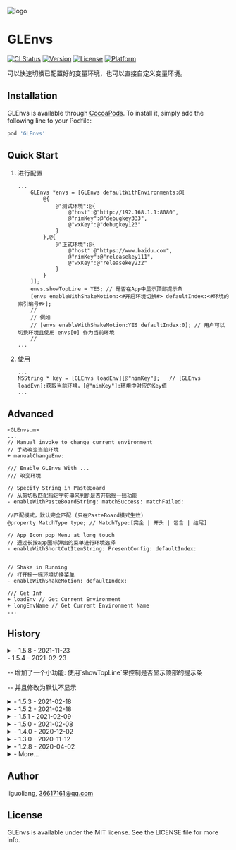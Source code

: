 ![logo](https://github.com/GL9700/gl9700.github.io/blob/master/GLSLogo_800.png?raw=true)
# GLEnvs

[![CI Status](https://img.shields.io/travis/liandyii@msn.com/GLEnvs.svg?style=flat)](https://travis-ci.org/liandyii@msn.com/GLEnvs)
[![Version](https://img.shields.io/cocoapods/v/GLEnvs.svg?style=flat)](https://cocoapods.org/pods/GLEnvs)
[![License](https://img.shields.io/cocoapods/l/GLEnvs.svg?style=flat)](https://cocoapods.org/pods/GLEnvs)
[![Platform](https://img.shields.io/cocoapods/p/GLEnvs.svg?style=flat)](https://cocoapods.org/pods/GLEnvs)

可以快速切换已配置好的变量环境，也可以直接自定义变量环境。

## Installation

GLEnvs is available through [CocoaPods](https://cocoapods.org). To install
it, simply add the following line to your Podfile:

```ruby
pod 'GLEnvs'
```

## Quick Start
1. 进行配置
	```objc
	...
		GLEnvs *envs = [GLEnvs defaultWithEnvironments:@[
            @{
                @"测试环境":@{
                    @"host":@"http://192.168.1.1:8080",
                    @"nimKey":@"debugkey333",
                    @"wxKey":@"debugkey123"
                }  
            },@{
                @"正式环境":@{
                    @"host":@"https://www.baidu.com",
                    @"nimKey":@"releasekey111",
                    @"wxKey":@"releasekey222"
                }
            }
		]];
        envs.showTopLine = YES; // 是否在App中显示顶部提示条
        [envs enableWithShakeMotion:<#开启环境切换#> defaultIndex:<#环境的索引编号#>];
        //
        // 例如
        // [envs enableWithShakeMotion:YES defaultIndex:0]; // 用户可以切换环境且使用 envs[0] 作为当前环境
        //
	...
	```

2. 使用
	```objc
	...
	NSString * key = [GLEnvs loadEnv][@"nimKey"];	// [GLEnvs loadEvn]:获取当前环境，[@"nimKey"]:环境中对应的Key值
	...
	```
## Advanced
```objc
<GLEnvs.m>
...
// Manual invoke to change current environment
// 手动改变当前环境
+ manualChangeEnv:

/// Enable GLEnvs With ...
/// 改变环境

// Specify String in PasteBoard
// 从剪切板匹配指定字符串来判断是否开启摇一摇功能
- enableWithPasteBoardString: matchSuccess: matchFailed:

//匹配模式，默认完全匹配 (只在PasteBoard模式生效)
@property MatchType type; // MatchType:[完全 | 开头 | 包含 | 结尾]

// App Icon pop Menu at long touch
// 通过长按app图标弹出的菜单进行环境选择
- enableWithShortCutItemString: PresentConfig: defaultIndex: 


// Shake in Running
// 打开摇一摇环境切换菜单
- enableWithShakeMotion: defaultIndex: 

/// Get Inf
+ loadEnv // Get Current Environment
+ longEnvName // Get Current Environment Name
...
```



## History

<details>
<summary> - 1.5.8 - 2021-11-23</summary>
    <p> -- 增加了实用 shortcutItem 来进行设置环境 (3d touch) </p>
</details>

<summary> - 1.5.4 - 2021-02-23</summary>
    <p> -- 增加了一个小功能: 使用`showTopLine`来控制是否显示顶部的提示条 </p>
    <p> -- 并且修改为默认不显示 </p>
</details>

<details>
<summary> - 1.5.3 - 2021-02-18</summary>
    <p> -- 修正了 顶栏状态显示层，遮挡操作事件的问题 </p>
</details>

<details>
<summary> - 1.5.2 - 2021-02-18</summary>
    <p> -- 修正了 顶栏状态显示，可能被干掉的问题 </p>
</details>

<details>    
<summary> - 1.5.1 - 2021-02-09</summary>
    <p> -- 增加了对于切换环境的监听器 </p>
</details>

<details>
<summary> - 1.5.0 - 2021-02-08</summary>
    <p> -- 包含了`OC`和`Swift`两个版本的`Demo`</p>
    <p> -- 优化了环境列表弹出机制</p>
</details>

<details>
<summary> - 1.4.0 - 2020-12-02</summary>
    <p> -- 增加了可以通过ShortCut ( 3D Touch 主屏图标 ) 来进行环境切换，并且可以自定义内页，来隐藏Debug模式</p>
</details>

<details>
<summary> - 1.3.0 - 2020-11-12</summary>
    <p> -- 增加关于开启和关闭，现在可以通过获取剪切板内容来开启或关闭测试模式。可自定义匹配模式</p>
</details>

<details>
<summary> - 1.2.8 - 2020-04-02</summary>
    <p> -- 修复一个在Debug状态下重修改环境字典未重新加载的问题（正式环境不受影响）</p>
</details>

<details>
<summary> - More...</summary>
<p> - 1.2.5</p>
    <p> -- 维护:增加了更加明确和更加详细的注释</p>
<p> - 1.2.4</p>
    <p> -- 迁移:Github</p>
<p> - 1.2.3</p>
    <p> -- 修复:方法交换问题</p>
    <p> -- 增加:版本号显示</p>
<p> - 1.2.2</p>
    <p> -- 修复:修复一个崩溃Bug，对event做类型验证然后再进行后续操作</p>
<p> - 1.2.1</p>
    <p> -- 优化:当前环境显示问题，从小方块修改成全屏条幅</p>
<p> - 1.2.0</p>
    <p> -- 修复:一系列在真机导致崩溃的问题</p>
<p> - 1.1.2</p>
    <p> -- fix Environment Save FAILED & Improve Save/Load to Archive</p>
<p> - 1.0.0</p>
    <p> -- first commit</p>
</details>

## Author
liguoliang, 36617161@qq.com

## License

GLEnvs is available under the MIT license. See the LICENSE file for more info.
